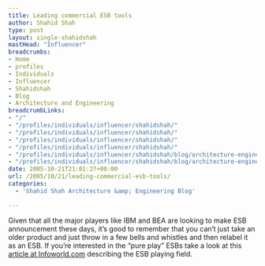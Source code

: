 ```yaml
---
title: Leading commercial ESB tools
author: Shahid Shah
type: post
layout: single-shahidshah
mastHead: "Influencer"
breadcrumbs:
- Home
- profiles
- Individuals
- Influencer
- Shahidshah
- Blog
- Architecture and Engineering
breadcrumbLinks:
- "/"
- "/profiles/individuals/influencer/shahidshah/"
- "/profiles/individuals/influencer/shahidshah/"
- "/profiles/individuals/influencer/shahidshah/"
- "/profiles/individuals/influencer/shahidshah/"
- "/profiles/individuals/influencer/shahidshah/blog/architecture-engineering/"
- "/profiles/individuals/influencer/shahidshah/blog/architecture-engineering/"
date: 2005-10-21T21:01:27+00:00
url: /2005/10/21/leading-commercial-esb-tools/
categories:
  - 'Shahid Shah Architecture &amp; Engineering Blog'

---
```

Given that all the major players like IBM and BEA are looking to make ESB announcement these days, it&#8217;s good to remember that you can&#8217;t just take an older product and just throw in a few bells and whistles and then relabel it as an ESB. If you&#8217;re interested in the &#8220;pure play&#8221; ESBs take a look at this [article at Infoworld.com][1] describing the ESB playing field.

 [1]: http://www.integrationconsortium.org/page.php?news_id=135&parentId=59